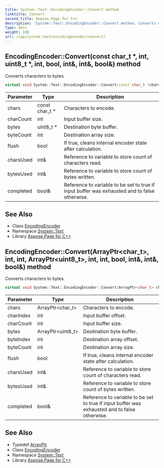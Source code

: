 ```yaml
---
title: System::Text::EncodingEncoder::Convert method
linktitle: Convert
second_title: Aspose.Page for C++
description: 'System::Text::EncodingEncoder::Convert method. Converts characters to bytes in C++.'
type: docs
weight: 100
url: /cpp/system.text/encodingencoder/convert/
---
```

## EncodingEncoder::Convert(const char_t *, int, uint8_t *, int, bool, int\&, int\&, bool\&) method


Converts characters to bytes.

```cpp
virtual void System::Text::EncodingEncoder::Convert(const char_t *chars, int charCount, uint8_t *bytes, int byteCount, bool flush, int &charsUsed, int &bytesUsed, bool &completed)
```


| Parameter | Type | Description |
| --- | --- | --- |
| chars | const char_t * | Characters to encode. |
| charCount | int | Input buffer size. |
| bytes | uint8_t * | Destination byte buffer. |
| byteCount | int | Destination array size. |
| flush | bool | If true, cleans internal encoder state after calculation. |
| charsUsed | int\& | Reference to variable to store count of characters read. |
| bytesUsed | int\& | Reference to variable to store count of bytes written. |
| completed | bool\& | Reference to variable to be set to true if input buffer was exhausted and to false otherwise. |

## See Also

* Class [EncodingEncoder](../)
* Namespace [System::Text](../../)
* Library [Aspose.Page for C++](../../../)
## EncodingEncoder::Convert(ArrayPtr\<char_t\>, int, int, ArrayPtr\<uint8_t\>, int, int, bool, int\&, int\&, bool\&) method


Converts characters to bytes.

```cpp
virtual void System::Text::EncodingEncoder::Convert(ArrayPtr<char_t> chars, int charIndex, int charCount, ArrayPtr<uint8_t> bytes, int byteIndex, int byteCount, bool flush, int &charsUsed, int &bytesUsed, bool &completed)
```


| Parameter | Type | Description |
| --- | --- | --- |
| chars | ArrayPtr\<char_t\> | Characters to encode. |
| charIndex | int | Input buffer offset. |
| charCount | int | Input buffer size. |
| bytes | ArrayPtr\<uint8_t\> | Destination byte buffer. |
| byteIndex | int | Destination array offset. |
| byteCount | int | Destination array size. |
| flush | bool | If true, cleans internal encoder state after calculation. |
| charsUsed | int\& | Reference to variable to store count of characters read. |
| bytesUsed | int\& | Reference to variable to store count of bytes written. |
| completed | bool\& | Reference to variable to be set to true if input buffer was exhausted and to false otherwise. |

## See Also

* Typedef [ArrayPtr](../../../system/arrayptr/)
* Class [EncodingEncoder](../)
* Namespace [System::Text](../../)
* Library [Aspose.Page for C++](../../../)
